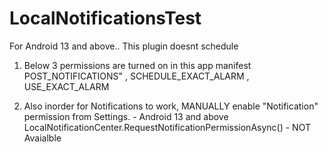 # LocalNotificationsTest

For Android 13 and above.. This plugin doesnt schedule
1.  Below 3 permissions are turned on in this app manifest 
                    POST_NOTIFICATIONS" , SCHEDULE_EXACT_ALARM , USE_EXACT_ALARM 
                
2. Also inorder for Notifications to work, MANUALLY enable "Notification" permission from Settings. - Android 13 and above
                 LocalNotificationCenter.RequestNotificationPermissionAsync()  - NOT Avaialble
